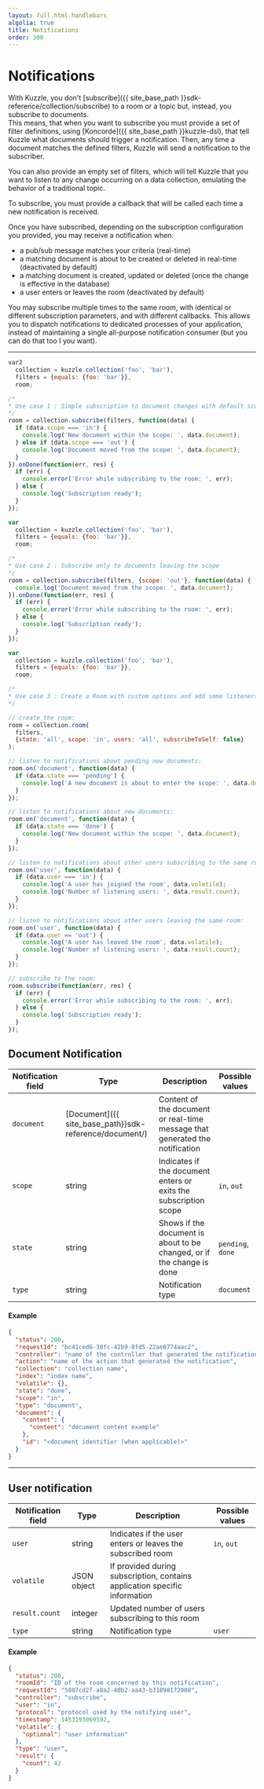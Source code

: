 ```yaml
---
layout: full.html.handlebars
algolia: true
title: Notifications
order: 300
---
```


# Notifications

With Kuzzle, you don't [subscribe]({{ site_base_path }}sdk-reference/collection/subscribe) to a room or a topic but, instead, you subscribe to documents.  
This means, that when you want to subscribe you must provide a set of filter definitions, using [Koncorde]({{ site_base_path }}kuzzle-dsl), that tell Kuzzle what documents should trigger a notification. Then, any time a document matches the defined filters, Kuzzle will send a notification to the subscriber.

You can also provide an empty set of filters, which will tell Kuzzle that you want to listen to any change occurring on a data collection, emulating the behavior of a traditional topic.

To subscribe, you must provide a callback that will be called each time a new notification is received.

Once you have subscribed, depending on the subscription configuration you provided, you may receive a notification when:

* a pub/sub message matches your criteria (real-time)
* a matching document is about to be created or deleted in real-time (deactivated by default)
* a matching document is created, updated or deleted (once the change is effective in the database)
* a user enters or leaves the room (deactivated by default)

You may subscribe multiple times to the same room, with identical or different subscription parameters, and with different callbacks. This allows you to dispatch notifications to dedicated processes of your application, instead of maintaining a single all-purpose notification consumer (but you can do that too I you want).

---

```js
var2
  collection = kuzzle.collection('foo', 'bar'),
  filters = {equals: {foo: 'bar'}},
  room;

/*
* Use case 1 : Simple subscription to document changes with default scope/state options
*/
room = collection.subscribe(filters, function(data) {
  if (data.scope === 'in') {
    console.log('New document within the scope: ', data.document);
  } else if (data.scope === 'out') {
    console.log('Document moved from the scope: ', data.document);
  }
}).onDone(function(err, res) {
  if (err) {
    console.error('Error while subscribing to the room: ', err);
  } else {
    console.log('Subscription ready');
  }
});
```

```js
var
  collection = kuzzle.collection('foo', 'bar'),
  filters = {equals: {foo: 'bar'}},
  room;

/*
* Use case 2 : Subscribe only to documents leaving the scope
*/
room = collection.subscribe(filters, {scope: 'out'}, function(data) {
  console.log('Document moved from the scope: ', data.document);
}).onDone(function(err, res) {
  if (err) {
    console.error('Error while subscribing to the room: ', err);
  } else {
    console.log('Subscription ready');
  }
});
```

```js
var
  collection = kuzzle.collection('foo', 'bar'),
  filters = {equals: {foo: 'bar'}},
  room;

/*
* Use case 3 : Create a Room with custom options and add some listeners to it
*/

// create the room:
room = collection.room(
  filters,
  {state: 'all', scope: 'in', users: 'all', subscribeToSelf: false}
);

// listen to notifications about pending new documents:
room.on('document', function(data) {
  if (data.state === 'pending') {
    console.log('A new document is about to enter the scope: ', data.document);
  }
});

// listen to notifications about new documents:
room.on('document', function(data) {
  if (data.state === 'done') {
    console.log('New document within the scope: ', data.document);
  }
});

// listen to notifications about other users subscribing to the same room:
room.on('user', function(data) {
  if (data.user === 'in') {
    console.log('A user has joigned the room', data.volatile);
    console.log('Number of listening users: ', data.result.count);
  }
});

// listen to notifications about other users leaving the same room:
room.on('user', function(data) {
  if (data.user == 'out') {
    console.log('A user has leaved the room', data.volatile);
    console.log('Number of listening users: ', data.result.count);
  }
});

// subscribe to the room:
room.subscribe(function(err, res) {
  if (err) {
    console.error('Error while subscribing to the room: ', err);
  } else {
    console.log('Subscription ready');
  }
});
```

## Document Notification

| Notification field | Type |Description       | Possible values |
|--------------------|------|------------------|-----------------|
| `document` | [Document]({{ site_base_path}}sdk-reference/document/) | Content of the document or real-time message that generated the notification | |
| `scope` | string | Indicates if the document enters or exits the subscription scope | `in`, `out` |
| `state` | string | Shows if the document is about to be changed, or if the change is done | `pending`, `done` |
| `type` | string | Notification type | `document` |

#### Example

```json
{
  "status": 200,
  "requestId": "bc41ced6-38fc-42b9-8fd5-22ae0774aac2",
  "controller": "name of the controller that generated the notification",
  "action": "name of the action that generated the notification",
  "collection": "collection name",
  "index": "index name",
  "volatile": {},
  "state": "done",
  "scope": "in",
  "type": "document",
  "document": {
    "content": {
      "content": "document content example"
    },
    "id": "<document identifier (when applicable)>"
  }
}
```

---

## User notification

| Notification field | Type |Description       | Possible values |
|--------------------|------|------------------|-----------------|
| `user` | string | Indicates if the user enters or leaves the subscribed room | `in`, `out` |
| `volatile` | JSON object | If provided during subscription, contains application specific information | |
| `result.count` | integer | Updated number of users subscribing to this room | |
| `type` | string | Notification type | `user` |

#### Example

```json
{
  "status": 200,
  "roomId": "ID of the room concerned by this notification",
  "requestId": "5897cd2f-a8a2-40b2-aa43-b31898172008",
  "controller": "subscribe",
  "user": "in",
  "protocol": "protocol used by the notifying user",
  "timestamp": 1453193069592,
  "volatile": {
    "optional": "user information"
  },
  "type": "user",
  "result": {
    "count": 42
  }
}
```
